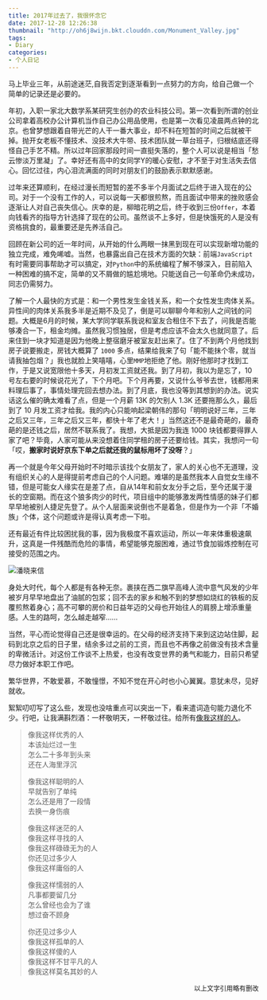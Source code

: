 ```yaml
---
title: 2017年过去了，我很怀念它
date: 2017-12-28 12:26:38
thumbnail: "http://oh6j8wijn.bkt.clouddn.com/Monument_Valley.jpg"
tags:
- Diary
categories:
- 个人日记
---
```


马上毕业三年，从前途迷茫,自我否定到逐渐看到一点努力的方向，给自己做一个简单的记录还是必要的。

<!--more-->

年初，入职一家北大数学系某研究生创办的农业科技公司。第一次看到所谓的创业公司拿着高校办公计算机当作自己办公用品使用，也是第一次看见凌晨两点钟的北京。也曾梦想跟着自带光芒的人干一番大事业，却不料在短暂的时间之后就被干掉。抛开女老板不懂技术、没技术大牛带、技术团队就一草台班子，归根结底还得怪自己手艺不精。所以过年回家那段时间一直挺失落的，整个人可以说是相当「愁云惨淡万里凝」了。幸好还有高中的女同学Y的暖心安慰，才不至于对生活失去信心。回忆过往，内心泪流满面的同时对朋友们的鼓励表示默默感谢。

过年来还算顺利，在经过漫长而短暂的差不多半个月面试之后终于进入现在的公司。对于一个没有工作的人，可以说每一天都很煎熬，而且面试中带来的挫败感会逐渐让人对自己丧失信心。庆幸的是，柳暗花明之后，终于收到三份`Offer`，本着向钱看齐的指导方针选择了现在的公司。虽然谈不上多好，但是快饿死的人是没有资格挑食的，最重要还是先养活自己。

回顾在新公司的近一年时间，从开始的什么两眼一抹黑到现在可以实现新增功能的独立完成，难免唏嘘。当然，也暴露出自己在技术方面的欠缺：前端`JavaScript`有时需要同事帮助才可以搞定，对`Python`中的系统编程了解不够深入，目前陷入一种困难的搞不定，简单的又不屑做的尴尬境地。只能送自己一句革命仍未成功，同志仍需努力。

了解一个人最快的方式是：和一个男性发生金钱关系，和一个女性发生肉体关系。异性间的肉体关系我多半是近期不及见了，倒是可以聊聊今年和别人之间钱的问题。大概是6月的时候，某大学同学联系我说和室友合租住不下去了，问我是否能够凑合一下，租金均摊。虽然我习惯独居，但是考虑应该不会太久也就同意了。后来住到一块才知道是因为他晚上整宿磨牙被室友赶出来了。住了不到两个月他找到房子说要搬走，房钱大概算了 `1000` 多点，结果给我来了句「能不能抹个零，就当请我抽包烟？」我也就脸上笑嘻嘻，心里`MMP`地拒绝了他。刚好他那时才找到工作，于是又说宽限他十多天，月初发工资就还我。到了月初，我以为是忘了，10 号左右要的时候说花光了，下个月吧。下个月再要，又说什么爷爷去世，钱都用来料理后事了，事情处理完回去想办法。到了月底，我也没等到其想到的办法。说实话这么催的确太难看了点，但是一个月薪 13K 的欠别人 1.3K 还要拖那么久，最后到了 10 月发工资才给我。我的内心只能响起梁朝伟的那句「明明说好三年，三年之后又三年，三年之后又三年，都快十年了老大！」当然这还不是最奇葩的，最奇葩的是还钱之后，居然不联系我了。我想，大抵是因为我连 1000 块钱都要得罪人家了吧？毕竟，人家可能从来没想着住同学租的房子还要给钱。其实，我想问一句「哎，**搬家时说好京东下单之后就还我的鼠标用坏了没呀**？」

再一个就是今年父母开始时不时暗示该找个女朋友了，家人的关心也不无道理，没有组织关心的人是得提前考虑自己的个人问题。难堪的是虽然我本人自觉女生缘不错，但是可能女人缘实在是差了点，自从14年和前女友分手之后，至今还属于漫长的空窗期。而在这个狼多肉少的时代，项目组中的能够激发两性情感的妹子们都早早地被别人捷足先登了。从个人层面来说倒也不是着急，但是作为一个非「不婚族」个体，这个问题或许是得认真考虑一下啦。

还有最近有件比较困扰我的事，因为我极度不喜欢运动，所以一年来体重极速飙升，这真是一件残酷而危险的事情，希望能够克服困难，通过节食加锻炼控制在可接受的范围之内。

![潘晓来信](http://oh6j8wijn.bkt.clouddn.com/146673243.jpg)

身处大时代，每个人都是有各种无奈。裹挟在西二旗早高峰人流中意气风发的少年被岁月早早地盘出了油腻的包浆；回不去的家乡和触不到的梦想如烧红的铁板的反覆煎熬着身心；高不可攀的房价和日益年迈的父母也开始往人的肩膀上增添重量感。人生的路呵，怎么越走越窄……

当然，平心而论觉得自己还是很幸运的。在父母的经济支持下来到这边站住脚，起码到北京之后的日子里，结余多过之前的工资，而且也不再像之前做没有技术含量的卑微活计。对这份工作谈不上热爱，也没有改变世界的勇气和能力，目前只希望尽力做好本职工作吧。

繁华世界，不敢爱慕，不敢憧憬，不知不觉在开心时也小心翼翼。意犹未尽，见好就收。

絮絮叨叨写了这么些，发现也没啥重点可以突出一下，看来遣词造句能力退化不少。行吧，让我满斟烈酒：一杯敬明天，一杯敬过往。给所有[像我这样的人](http://www.juzimi.com/ju/3766577)。

>像我这样优秀的人   
本该灿烂过一生   
怎么二十多年到头来   
还在人海里浮沉    
>
>像我这样聪明的人   
早就告别了单纯   
怎么还是用了一段情   
去换一身伤痕   
>
>像我这样迷茫的人   
像我这样寻找的人   
像我这样碌碌无为的人   
你还见过多少人   
像我这样庸俗的人  
>
>像我这样懦弱的人   
凡事都要留几分   
怎么曾经也会为了谁  
想过奋不顾身   
>
>你还见过多少人   
像我这样孤单的人   
像我这样傻的人   
像我这样不甘平凡的人    
像我这样莫名其妙的人   

<div align = right> <font size = 2>以上文字引用略有删改 </font> </div>


